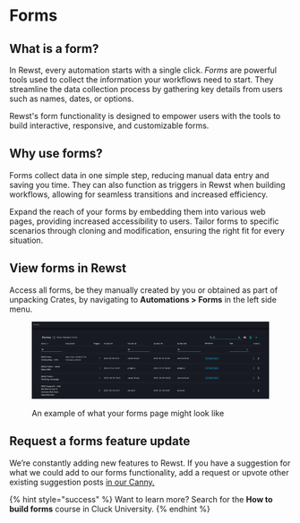 # Forms

## What is a form?

In Rewst, every automation starts with a single click. _Forms_ are powerful tools used to collect the information your workflows need to start. They streamline the data collection process by gathering key details from users such as names, dates, or options.

Rewst's form functionality is designed to empower users with the tools to build interactive, responsive, and customizable forms.&#x20;

## Why use forms?

Forms collect data in one simple step, reducing manual data entry and saving you time. They can also function as triggers in Rewst when building workflows, allowing for seamless transitions and increased efficiency.&#x20;

Expand the reach of your forms by embedding them into various web pages, providing increased accessibility to users. Tailor forms to specific scenarios through cloning and modification, ensuring the right fit for every situation.

## View forms in Rewst

Access all forms, be they manually created by you or obtained as part of unpacking Crates, by navigating to **Automations > Forms** in the left side menu.

<figure><img src="../../.gitbook/assets/Forms home.png" alt=""><figcaption><p>An example of what your forms page might look like</p></figcaption></figure>

## Request a forms feature update

We’re constantly adding new features to Rewst. If you have a suggestion for what we could add to our forms functionality, add a request or upvote other existing suggestion posts [in our Canny.](https://rewst.canny.io/integrations)

{% hint style="success" %}
Want to learn more? Search for the **How to build forms** course in Cluck University.
{% endhint %}
